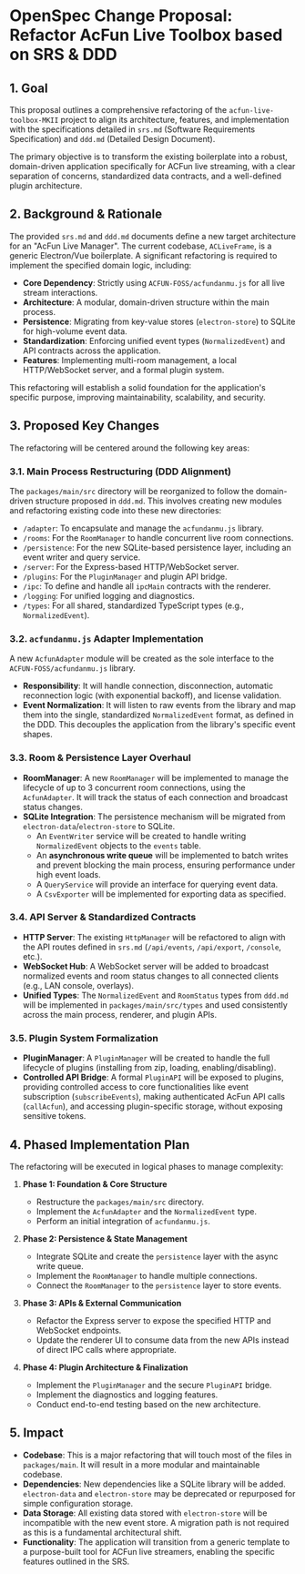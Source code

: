 # OpenSpec Change Proposal: Refactor AcFun Live Toolbox based on SRS & DDD

## 1. Goal

This proposal outlines a comprehensive refactoring of the `acfun-live-toolbox-MKII` project to align its architecture, features, and implementation with the specifications detailed in `srs.md` (Software Requirements Specification) and `ddd.md` (Detailed Design Document).

The primary objective is to transform the existing boilerplate into a robust, domain-driven application specifically for ACFun live streaming, with a clear separation of concerns, standardized data contracts, and a well-defined plugin architecture.

## 2. Background & Rationale

The provided `srs.md` and `ddd.md` documents define a new target architecture for an "AcFun Live Manager". The current codebase, `ACLiveFrame`, is a generic Electron/Vue boilerplate. A significant refactoring is required to implement the specified domain logic, including:

-   **Core Dependency**: Strictly using `ACFUN-FOSS/acfundanmu.js` for all live stream interactions.
-   **Architecture**: A modular, domain-driven structure within the main process.
-   **Persistence**: Migrating from key-value stores (`electron-store`) to SQLite for high-volume event data.
-   **Standardization**: Enforcing unified event types (`NormalizedEvent`) and API contracts across the application.
-   **Features**: Implementing multi-room management, a local HTTP/WebSocket server, and a formal plugin system.

This refactoring will establish a solid foundation for the application's specific purpose, improving maintainability, scalability, and security.

## 3. Proposed Key Changes

The refactoring will be centered around the following key areas:

### 3.1. Main Process Restructuring (DDD Alignment)

The `packages/main/src` directory will be reorganized to follow the domain-driven structure proposed in `ddd.md`. This involves creating new modules and refactoring existing code into these new directories:

-   `/adapter`: To encapsulate and manage the `acfundanmu.js` library.
-   `/rooms`: For the `RoomManager` to handle concurrent live room connections.
-   `/persistence`: For the new SQLite-based persistence layer, including an event writer and query service.
-   `/server`: For the Express-based HTTP/WebSocket server.
-   `/plugins`: For the `PluginManager` and plugin API bridge.
-   `/ipc`: To define and handle all `ipcMain` contracts with the renderer.
-   `/logging`: For unified logging and diagnostics.
-   `/types`: For all shared, standardized TypeScript types (e.g., `NormalizedEvent`).

### 3.2. `acfundanmu.js` Adapter Implementation

A new `AcfunAdapter` module will be created as the sole interface to the `ACFUN-FOSS/acfundanmu.js` library.

-   **Responsibility**: It will handle connection, disconnection, automatic reconnection logic (with exponential backoff), and license validation.
-   **Event Normalization**: It will listen to raw events from the library and map them into the single, standardized `NormalizedEvent` format, as defined in the DDD. This decouples the application from the library's specific event shapes.

### 3.3. Room & Persistence Layer Overhaul

-   **RoomManager**: A new `RoomManager` will be implemented to manage the lifecycle of up to 3 concurrent room connections, using the `AcfunAdapter`. It will track the status of each connection and broadcast status changes.
-   **SQLite Integration**: The persistence mechanism will be migrated from `electron-data`/`electron-store` to SQLite.
    -   An `EventWriter` service will be created to handle writing `NormalizedEvent` objects to the `events` table.
    -   An **asynchronous write queue** will be implemented to batch writes and prevent blocking the main process, ensuring performance under high event loads.
    -   A `QueryService` will provide an interface for querying event data.
    -   A `CsvExporter` will be implemented for exporting data as specified.

### 3.4. API Server & Standardized Contracts

-   **HTTP Server**: The existing `HttpManager` will be refactored to align with the API routes defined in `srs.md` (`/api/events`, `/api/export`, `/console`, etc.).
-   **WebSocket Hub**: A WebSocket server will be added to broadcast normalized events and room status changes to all connected clients (e.g., LAN console, overlays).
-   **Unified Types**: The `NormalizedEvent` and `RoomStatus` types from `ddd.md` will be implemented in `packages/main/src/types` and used consistently across the main process, renderer, and plugin APIs.

### 3.5. Plugin System Formalization

-   **PluginManager**: A `PluginManager` will be created to handle the full lifecycle of plugins (installing from zip, loading, enabling/disabling).
-   **Controlled API Bridge**: A formal `PluginAPI` will be exposed to plugins, providing controlled access to core functionalities like event subscription (`subscribeEvents`), making authenticated AcFun API calls (`callAcfun`), and accessing plugin-specific storage, without exposing sensitive tokens.

## 4. Phased Implementation Plan

The refactoring will be executed in logical phases to manage complexity:

1.  **Phase 1: Foundation & Core Structure**
    -   Restructure the `packages/main/src` directory.
    -   Implement the `AcfunAdapter` and the `NormalizedEvent` type.
    -   Perform an initial integration of `acfundanmu.js`.

2.  **Phase 2: Persistence & State Management**
    -   Integrate SQLite and create the `persistence` layer with the async write queue.
    -   Implement the `RoomManager` to handle multiple connections.
    -   Connect the `RoomManager` to the `persistence` layer to store events.

3.  **Phase 3: APIs & External Communication**
    -   Refactor the Express server to expose the specified HTTP and WebSocket endpoints.
    -   Update the renderer UI to consume data from the new APIs instead of direct IPC calls where appropriate.

4.  **Phase 4: Plugin Architecture & Finalization**
    -   Implement the `PluginManager` and the secure `PluginAPI` bridge.
    -   Implement the diagnostics and logging features.
    -   Conduct end-to-end testing based on the new architecture.

## 5. Impact

-   **Codebase**: This is a major refactoring that will touch most of the files in `packages/main`. It will result in a more modular and maintainable codebase.
-   **Dependencies**: New dependencies like a SQLite library will be added. `electron-data` and `electron-store` may be deprecated or repurposed for simple configuration storage.
-   **Data Storage**: All existing data stored with `electron-store` will be incompatible with the new event store. A migration path is not required as this is a fundamental architectural shift.
-   **Functionality**: The application will transition from a generic template to a purpose-built tool for ACFun live streamers, enabling the specific features outlined in the SRS.
